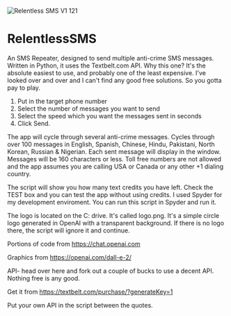 ![Relentless SMS V1 121](https://user-images.githubusercontent.com/99687409/220234345-1f96def0-0532-4d57-bda0-d709fbb67cce.png)
# RelentlessSMS

An SMS Repeater, designed to send multiple anti-crime SMS messages. Written in Python, it uses the Textbelt.com API. Why this one? It's the absolute easiest to use, and probably one of the least expensive. I've looked over and over and I can't find any good free solutions. So you gotta pay to play.

1. Put in the target phone number
2. Select the number of messages you want to send 
3. Select the speed which you want the messages sent in seconds
4. Click Send.

The app will cycle through several anti-crime messages. Cycles through over 100 messages in English, Spanish, Chinese, Hindu, Pakistani, North Korean, Russian & Nigerian. Each sent message will display in the window. Messages will be 160 characters or less. Toll free numbers are not allowed and the app assumes you are calling USA or Canada or any other +1 dialing country.

The script will show you how many text credits you have left. Check the TEST box and you can test the app without using credits. I used Spyder for my development enviroment. You can run this script in Spyder and run it.

The logo is located on the C: drive. It's called logo.png. It's a simple circle logo generated in OpenAI with a transparent background. If there is no logo there, the script will ignore it and continue.

Portions of code from https://chat.openai.com

Graphics from https://openai.com/dall-e-2/

API- head over here and fork out a couple of bucks to use a decent API. Nothing free is any good. 

Get it from https://textbelt.com/purchase/?generateKey=1

Put your own API in the script between the quotes.
